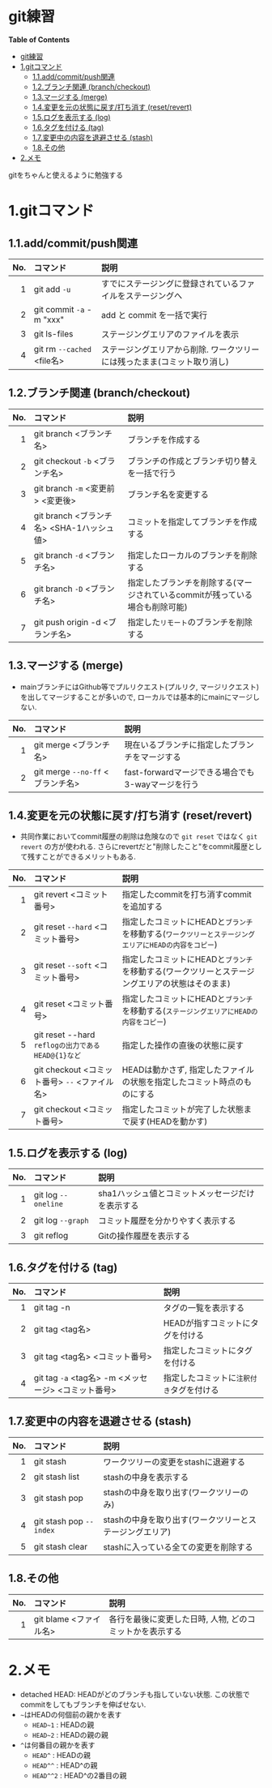 git練習
===
<!-- toc --><!-- markdown-toc start - Don't edit this section. Run M-x markdown-toc-refresh-toc -->
**Table of Contents**

- [git練習](#git)
- [1.gitコマンド](#1git)
  - [1.1.add/commit/push関連](#11addcommitpush)
  - [1.2.ブランチ関連 (branch/checkout)](#12-branchcheckout)
  - [1.3.マージする (merge)](#13-merge)
  - [1.4.変更を元の状態に戻す/打ち消す (reset/revert)](#14-resetrevert)
  - [1.5.ログを表示する (log)](#15-log)
  - [1.6.タグを付ける (tag)](#16-tag)
  - [1.7.変更中の内容を退避させる (stash)](#17-stash)
  - [1.8.その他](#18)
- [2.メモ](#2)

<!-- markdown-toc end -->

gitをちゃんと使えるように勉強する

# 1.gitコマンド
## 1.1.add/commit/push関連
| No. | コマンド                   | 説明                                                                     |
|----:|:---------------------------|:-------------------------------------------------------------------------|
|   1 | git add `-u`               | すでにステージングに登録されているファイルをステージングへ               |
|   2 | git commit `-a` -m "xxx"   | add と commit を一括で実行                                               |
|   3 | git ls-files               | ステージングエリアのファイルを表示                                       |
|   4 | git rm `--cached` <file名> | ステージングエリアから削除. ワークツリーには残ったまま(コミット取り消し) |



## 1.2.ブランチ関連 (branch/checkout)
| No. | コマンド                                  | 説明                                                                         |
|----:|:------------------------------------------|:-----------------------------------------------------------------------------|
|   1 | git branch <ブランチ名>                   | ブランチを作成する                                                           |
|   2 | git checkout `-b` <ブランチ名>            | ブランチの作成とブランチ切り替えを一括で行う                                 |
|   3 | git branch `-m` <変更前> <変更後>         | ブランチ名を変更する                                                         |
|   4 | git branch <ブランチ名> <SHA-1ハッシュ値> | コミットを指定してブランチを作成する                                         |
|   5 | git branch `-d` <ブランチ名>              | 指定したローカルのブランチを削除する                                         |
|   6 | git branch `-D` <ブランチ名>              | 指定したブランチを削除する(マージされているcommitが残っている場合も削除可能) |
|   7 | git push origin -d <ブランチ名>           | 指定した`リモート`のブランチを削除する                                       |



## 1.3.マージする (merge)
- mainブランチにはGithub等でプルリクエスト(プルリク, マージリクエスト)を出してマージすることが多いので, ローカルでは基本的にmainにマージしない.


| No. | コマンド                         | 説明                                              |
|----:|:---------------------------------|:--------------------------------------------------|
|   1 | git merge <ブランチ名>           | 現在いるブランチに指定したブランチをマージする    |
|   2 | git merge `--no-ff` <ブランチ名> | fast-forwardマージできる場合でも3-wayマージを行う |


## 1.4.変更を元の状態に戻す/打ち消す (reset/revert)
- 共同作業においてcommit履歴の削除は危険なので `git reset` ではなく `git revert` の方が使われる. さらにrevertだと"削除したこと"をcommit履歴として残すことができるメリットもある. 

| No. | コマンド                                          | 説明                                                                                                 |
|----:|:--------------------------------------------------|:-----------------------------------------------------------------------------------------------------|
|   1 | git revert <コミット番号>                         | 指定したcommitを打ち消すcommitを追加する                                                             |
|   2 | git reset `--hard` <コミット番号>                 | 指定したコミットにHEADと`ブランチ`を移動する(`ワークツリーとステージングエリアにHEADの内容をコピー`) |
|   3 | git reset `--soft` <コミット番号>                 | 指定したコミットにHEADと`ブランチ`を移動する(ワークツリーとステージングエリアの状態はそのまま)       |
|   4 | git reset <コミット番号>                          | 指定したコミットにHEADと`ブランチ`を移動する(`ステージングエリアにHEADの内容をコピー`)               |
|   5 | git reset --hard `reflogの出力であるHEAD@{1}など` | 指定した操作の直後の状態に戻す                                                                       |
|   6 | git checkout <コミット番号> `--` <ファイル名>     | HEADは動かさず, 指定したファイルの状態を指定したコミット時点のものにする                             |
|   7 | git checkout <コミット番号>                       | 指定したコミットが完了した状態まで戻す(HEADを動かす)                                                 |


## 1.5.ログを表示する (log)
| No. | コマンド            | 説明                                             |
|----:|:--------------------|:-------------------------------------------------|
|   1 | git log `--oneline` | sha1ハッシュ値とコミットメッセージだけを表示する |
|   2 | git log `--graph`   | コミット履歴を分かりやすく表示する               |
|   3 | git reflog          | Gitの操作履歴を表示する                          |



## 1.6.タグを付ける (tag)
| No. | コマンド                                            | 説明                                     |
|----:|:----------------------------------------------------|:-----------------------------------------|
|   1 | git tag -n                                          | タグの一覧を表示する                     |
|   2 | git tag <tag名>                                     | HEADが指すコミットにタグを付ける         |
|   3 | git tag <tag名> <コミット番号>                      | 指定したコミットにタグを付ける           |
|   4 | git tag `-a` <tag名> -m <メッセージ> <コミット番号> | 指定したコミットに`注釈付き`タグを付ける |


## 1.7.変更中の内容を退避させる (stash)
| No. | コマンド                | 説明                                                    |
|----:|:------------------------|:--------------------------------------------------------|
|   1 | git stash               | ワークツリーの変更をstashに退避する                     |
|   2 | git stash list          | stashの中身を表示する                                   |
|   3 | git stash pop           | stashの中身を取り出す(ワークツリーのみ)                 |
|   4 | git stash pop `--index` | stashの中身を取り出す(ワークツリーとステージングエリア) |
|   5 | git stash clear         | stashに入っている全ての変更を削除する                   |



## 1.8.その他
| No. | コマンド               | 説明                                                     |
|----:|:-----------------------|:---------------------------------------------------------|
|   1 | git blame <ファイル名> | 各行を最後に変更した日時, 人物, どのコミットかを表示する |




# 2.メモ
- detached HEAD: HEADがどのブランチも指していない状態. この状態でcommitをしてもブランチを伸ばせない. 
- `~`はHEADの何個前の親かを表す
  - `HEAD~1` : HEADの親
  - `HEAD~2` : HEADの親の親
- `^`は何番目の親かを表す
  - `HEAD^` : HEADの親
  - `HEAD^^` : HEAD^の親
  - `HEAD^^2` : HEAD^の2番目の親
  




